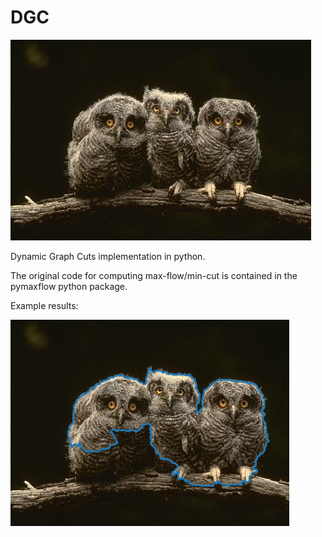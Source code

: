 # DGC

![alt text](https://github.com/DimTrigkakis/DGC/blob/master/sample_input.jpg)

Dynamic Graph Cuts implementation in python.

The original code for computing max-flow/min-cut is contained in the pymaxflow python package.

Example results:

![alt text](https://github.com/DimTrigkakis/DGC/blob/master/owls_result.png)
